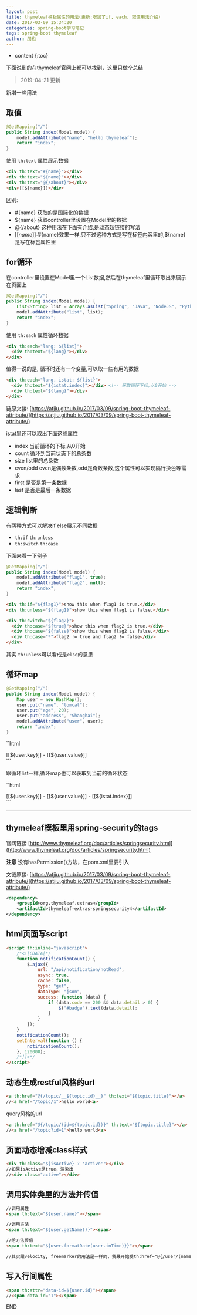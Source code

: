 ```yaml
---
layout: post
title: thymeleaf模板属性的用法(更新:增加了if, each, 取值用法介绍)
date: 2017-03-09 15:34:20
categories: spring-boot学习笔记
tags: spring-boot thymeleaf
author: 朋也
---
```


* content
{:toc}

下面说到的在thymeleaf官网上都可以找到，这里只做个总结

> 2019-04-21 更新

新增一些用法

## 取值

```java
@GetMapping("/")
public String index(Model model) {
    model.addAttribute("name", "hello thymeleaf");
    return "index";
}
```

使用 `th:text` 属性展示数据

```html
<div th:text="#{name}"></div>
<div th:text="${name}"></div>
<div th:text="@{/about}"></div>
<div>[[${name}]]</div>
```

区别:





- #{name} 获取的是国际化的数据
- ${name} 获取controller里设置在Model里的数据
- @{/about} 这种用法在下面有介绍,是动态超链接的写法
- [[${name}]] 与${name}效果一样,只不过这种方式是写在标签内容里的,${name} 是写在标签属性里

## for循环

在controller里设置在Model里一个List数据,然后在thymeleaf里循环取出来展示在页面上

```java
@GetMapping("/")
public String index(Model model) {
    List<String> list = Arrays.asList("Spring", "Java", "NodeJS", "Python");
    model.addAttribute("list", list);
    return "index";
}
```

使用 `th:each` 属性循环数据

```html
<div th:each="lang: ${list}">
  <div th:text="${lang}"></div>
</div>
```

值得一说的是, 循环时还有一个变量,可以取一些有用的数据

```html
<div th:each="lang, istat: ${list}">
  <div th:text="${istat.index}"></div> <!-- 获取循环下标,从0开始 -->
  <div th:text="${lang}"></div>
</div>
```

链原文接: [https://atjiu.github.io/2017/03/09/spring-boot-thymeleaf-attribute/](https://atjiu.github.io/2017/03/09/spring-boot-thymeleaf-attribute/)

istat里还可以取出下面这些属性

- index      当前循环的下标,从0开始
- count      循环到当前状态下的总条数
- size       list里的总条数
- even/odd   even是偶数条数,odd是奇数条数,这个属性可以实现隔行换色等需求
- first      是否是第一条数据
- last       是否是最后一条数据

## 逻辑判断

有两种方式可以解决if else展示不同数据

- `th:if` `th:unless`
- `th:switch` `th:case`

下面来看一下例子

```java
@GetMapping("/")
public String index(Model model) {
    model.addAttribute("flag1", true);
    model.addAttribute("flag2", null);
    return "index";
}
```

```html
<div th:if="${flag1}">show this when flag1 is true.</div>
<div th:unless="${flag1}">show this when flag1 is false.</div>

<div th:switch="${flag2}">
  <div th:case="${true}">show this when flag2 is true.</div>
  <div th:case="${false}">show this when flag2 is false.</div>
  <div th:case="*">flag2 != true and flag2 != false</div>
</div>
```

其实 `th:unless`可以看成是`else`的意思

## 循环map

```java
@GetMapping("/")
public String index(Model model) {
    Map user = new HashMap();
    user.put("name", "tomcat");
    user.put("age", 20);
    user.put("address", "Shanghai");
    model.addAttribute("user", user);
    return "index";
}
```

``html
<div th:each="user: ${user}">[[${user.key}]] - [[${user.value}]]</div>
```

跟循环list一样,循环map也可以获取到当前的循环状态

``html
<div th:each="user, istat: ${user}">[[${user.key}]] - [[${user.value}]] - [[${istat.index}]]</div>
```

----

## thymeleaf模板里用spring-security的tags

官网链接 [http://www.thymeleaf.org/doc/articles/springsecurity.html](http://www.thymeleaf.org/doc/articles/springsecurity.html)

**注意** 没有hasPermission()方法，在pom.xml里要引入

文链原接: [https://atjiu.github.io/2017/03/09/spring-boot-thymeleaf-attribute/](https://atjiu.github.io/2017/03/09/spring-boot-thymeleaf-attribute/)

```xml
<dependency>
    <groupId>org.thymeleaf.extras</groupId>
    <artifactId>thymeleaf-extras-springsecurity4</artifactId>
</dependency>
```

## html页面写script

```html
<script th:inline="javascript">
    /*<![CDATA[*/
    function notificationCount() {
        $.ajax({
            url: "/api/notification/notRead",
            async: true,
            cache: false,
            type: "get",
            dataType: "json",
            success: function (data) {
                if (data.code == 200 && data.detail > 0) {
                    $("#badge").text(data.detail);
                }
            }
        });
    }
    notificationCount();
    setInterval(function () {
        notificationCount();
    }, 120000);
    /*]]>*/
</script>
```

## 动态生成restful风格的url

```html
<a th:href="@{/topic/__${topic.id}__}" th:text="${topic.title}"></a>
//<a href="/topic/1">hello world<a>
```

query风格的url

```html
<a th:href="@{/topic/(id=${topic.id})}" th:text="${topic.title}"></a>
//<a href="/topic?id=1">hello world<a>
```

## 页面动态增减class样式

```html
<div th:class="${isActive} ? 'active'"></div>
//如果isActive是true，渲染出
//<div class="active"></div>
```

## 调用实体类里的方法并传值

```html
//调用属性
<span th:text="${user.name}"></span>

//调用方法
<span th:text="${user.getName()}"><span>

//给方法传值
<span th:text="${user.formatDate(user.inTime)}}"></span>

//其实跟velocity, freemarker的用法是一样的，我最开始受th:href="@{/user/(name=${user.name})}"的影响，给弄错了，还以为不支持呢。。
```

## 写入行间属性

```html
<span th:attr="data-id=${user.id}"></span>
//<span data-id="1"></span>
```

END
